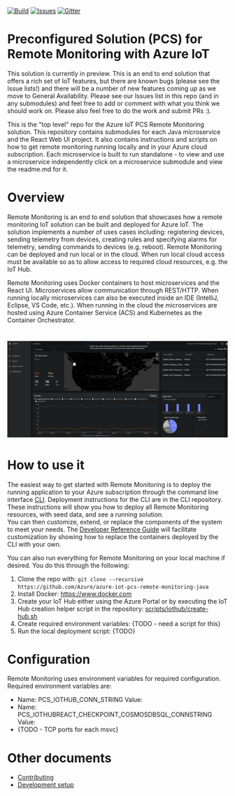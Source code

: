 [![Build][build-badge]][build-url]
[![Issues][issues-badge]][issues-url]
[![Gitter][gitter-badge]][gitter-url]

Preconfigured Solution (PCS) for Remote Monitoring with Azure IoT
==================================================================

This solution is currently in preview. This is an end to end solution that offers
a rich set of IoT features, but there are known bugs (please see the Issue lists!) 
and there will be a number of new features coming up as we move to General 
Availability.  Please see our Issues list in this repo (and in any submodules) 
and feel free to add or comment with what you think we should work on.  Please 
also feel free to do the work and submit PRs :).

This is the "top level" repo for the Azure IoT PCS Remote Monitoring solution.
This repository contains submodules for each Java microservice and the
React Web UI project.  It also contains instructions and scripts on how to get
remote monitoring running locally and in your Azure cloud subscription.  Each
microservice is built to run standalone - to view and use a microservice
independently click on a microservice submodule and view the readme.md for it.

Overview
========

Remote Monitoring is an end to end solution that showcases how a remote
monitoring IoT solution can be built and deployed for Azure IoT.  The
solution implements a number of uses cases including: registering devices,
sending telemetry from devices, creating rules and specifying alarms
for telemetry, sending commands to devices (e.g. reboot).  Remote Monitoring
can be deployed and run local or in the cloud.  When run local cloud access
must be available so as to allow access to required cloud resources, e.g.
the IoT Hub.

Remote Monitoring uses Docker containers to host microservices and the
React UI.  Microservices allow communication through REST/HTTP.  When running
locally microservices can also be executed inside an IDE (IntelliJ, Eclipse,
VS Code, etc.).  When running in the cloud the microservices are hosted using
Azure Container Service (ACS) and Kubernetes as the Container Orchestrator.

<h1 align="center">
	<img src="https://raw.githubusercontent.com/vitoc/azure-iot-pcs-remote-monitoring-java/2017-10-06-screenshot/docs/assets/images/dashboard.png" alt="dashboard">
</h1>

How to use it
=============

The easiest way to get started with Remote Monitoring is to deploy the running 
application to your Azure subscription through the command line interface 
[CLI](https://github.com/Azure/pcs-cli). Deployment instructions for the CLI 
are in the CLI repository.  These instructions will show you how to deploy 
all Remote Monitoring resources, with seed data, and see a running solution.  
You can then customize, extend, or replace the components of the system to 
meet your needs.  The [Developer Reference Guide](https://github.com/Azure/azure-iot-pcs-remote-monitoring-dotnet/wiki/Developer-Reference-Guide) will facilitate customization by showing how to replace the containers deployed
by the CLI with your own.

You can also run everything for Remote Monitoring on your local machine if desired.  You do this through the following:
1. Clone the repo with:
   `git clone --recursive https://github.com/Azure/azure-iot-pcs-remote-monitoring-java`
1. Install Docker: https://www.docker.com
1. Create your IoT Hub either using the Azure Portal or by executing the IoT
   Hub creation helper script in the repository:
   [scripts/iothub/create-hub.sh](scripts/iothub/create-hub.sh)
1. Create required environment variables: {TODO - need a script for this}
1. Run the local deployment script: {TODO}

Configuration
=============

Remote Monitoring uses environment variables for required configuration.
Required environment variables are:
- Name: PCS_IOTHUB_CONN_STRING
  Value: <Your IoT Hub Connection String>
- Name: PCS_IOTHUBREACT_CHECKPOINT_COSMOSDBSQL_CONNSTRING
  Value: <Your DocumentDb Connection String>
- {TODO - TCP ports for each msvc}


Other documents
===============

* [Contributing](CONTRIBUTING.md)
* [Development setup](DEVELOPMENT.md)


[build-badge]: https://img.shields.io/travis/Azure/azure-iot-pcs-remote-monitoring-java.svg
[build-url]: https://travis-ci.org/Azure/azure-iot-pcs-remote-monitoring-java
[issues-badge]: https://img.shields.io/github/issues/azure/azure-iot-pcs-remote-monitoring-java.svg
[issues-url]: https://github.com/azure/azure-iot-pcs-remote-monitoring-java/issues
[gitter-badge]: https://img.shields.io/gitter/room/azure/iot-solutions.js.svg
[gitter-url]: https://gitter.im/azure/iot-solutions
